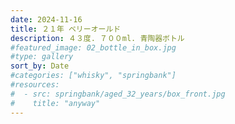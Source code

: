 ```yaml
---
date: 2024-11-16
title: ２１年 ベリーオールド
description: ４３度. ７００ml. 青陶器ボトル
#featured_image: 02_bottle_in_box.jpg
#type: gallery
sort_by: Date
#categories: ["whisky", "springbank"]
#resources:
#  - src: springbank/aged_32_years/box_front.jpg
#    title: "anyway"
---
```

